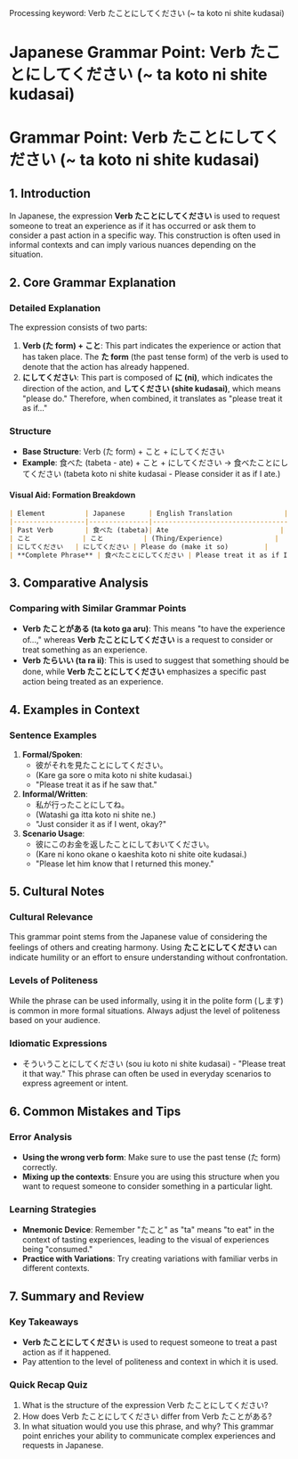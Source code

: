 Processing keyword: Verb たことにしてください (~ ta koto ni shite kudasai)
# Japanese Grammar Point: Verb たことにしてください (~ ta koto ni shite kudasai)
# Grammar Point: Verb たことにしてください (~ ta koto ni shite kudasai)
## 1. Introduction
In Japanese, the expression **Verb たことにしてください** is used to request someone to treat an experience as if it has occurred or ask them to consider a past action in a specific way. This construction is often used in informal contexts and can imply various nuances depending on the situation.
## 2. Core Grammar Explanation
### Detailed Explanation
The expression consists of two parts:
1. **Verb (た form) + こと**: This part indicates the experience or action that has taken place. The **た form** (the past tense form) of the verb is used to denote that the action has already happened.
2. **にしてください**: This part is composed of **に (ni)**, which indicates the direction of the action, and **してください (shite kudasai)**, which means "please do." Therefore, when combined, it translates as "please treat it as if..."
### Structure
- **Base Structure**: Verb (た form) + こと + にしてください
- **Example**: 食べた (tabeta - ate) + こと + にしてください → 食べたことにしてください (tabeta koto ni shite kudasai - Please consider it as if I ate.)
#### Visual Aid: Formation Breakdown
```markdown
| Element          | Japanese      | English Translation             |
|------------------|---------------|----------------------------------|
| Past Verb        | 食べた (tabeta)| Ate                            |
| こと             | こと          | (Thing/Experience)             |
| にしてください   | にしてください | Please do (make it so)         |
| **Complete Phrase** | 食べたことにしてください | Please treat it as if I ate.  |
```
## 3. Comparative Analysis
### Comparing with Similar Grammar Points
- **Verb たことがある (ta koto ga aru)**: This means "to have the experience of...," whereas **Verb たことにしてください** is a request to consider or treat something as an experience.
- **Verb たらいい (ta ra ii)**: This is used to suggest that something should be done, while **Verb たことにしてください** emphasizes a specific past action being treated as an experience.
## 4. Examples in Context
### Sentence Examples
1. **Formal/Spoken**:
   - 彼がそれを見たことにしてください。
   - (Kare ga sore o mita koto ni shite kudasai.)
   - "Please treat it as if he saw that."
2. **Informal/Written**:
   - 私が行ったことにしてね。
   - (Watashi ga itta koto ni shite ne.)
   - "Just consider it as if I went, okay?"
3. **Scenario Usage**:
   - 彼にこのお金を返したことにしておいてください。
   - (Kare ni kono okane o kaeshita koto ni shite oite kudasai.)
   - "Please let him know that I returned this money."
## 5. Cultural Notes
### Cultural Relevance
This grammar point stems from the Japanese value of considering the feelings of others and creating harmony. Using **たことにしてください** can indicate humility or an effort to ensure understanding without confrontation.
### Levels of Politeness
While the phrase can be used informally, using it in the polite form (します) is common in more formal situations. Always adjust the level of politeness based on your audience.
### Idiomatic Expressions
- そういうことにしてください (sou iu koto ni shite kudasai) - "Please treat it that way." This phrase can often be used in everyday scenarios to express agreement or intent.
## 6. Common Mistakes and Tips
### Error Analysis
- **Using the wrong verb form**: Make sure to use the past tense (た form) correctly.
- **Mixing up the contexts**: Ensure you are using this structure when you want to request someone to consider something in a particular light.
### Learning Strategies
- **Mnemonic Device**: Remember "たこと" as "ta" means "to eat" in the context of tasting experiences, leading to the visual of experiences being "consumed."
- **Practice with Variations**: Try creating variations with familiar verbs in different contexts. 
## 7. Summary and Review
### Key Takeaways
- **Verb たことにしてください** is used to request someone to treat a past action as if it happened.
- Pay attention to the level of politeness and context in which it is used.
### Quick Recap Quiz
1. What is the structure of the expression Verb たことにしてください?
2. How does Verb たことにしてください differ from Verb たことがある?
3. In what situation would you use this phrase, and why?
This grammar point enriches your ability to communicate complex experiences and requests in Japanese.
